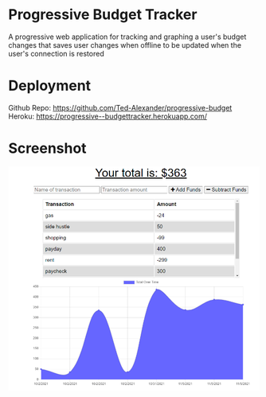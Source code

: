# Progressive Budget Tracker
A progressive web application for tracking and graphing a user's budget changes that saves user changes when offline to be updated when the user's connection is restored

# Deployment
Github Repo: https://github.com/Ted-Alexander/progressive-budget
Heroku: https://progressive--budgettracker.herokuapp.com/

# Screenshot
![screenshot](/images/budget.png)
